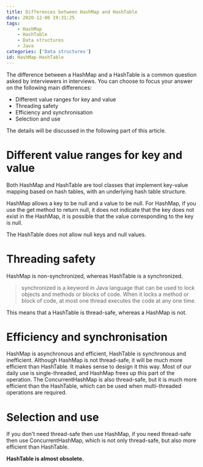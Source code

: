 ```yaml
---
title: Differences between HashMap and HashTable
date: 2020-12-06 19:31:25
tags: 
	- HashMap
	- HashTable
	- Data structures
	- Java
categories: ['Data structures']
id: HashMap-HashTable
---
```

The difference between a HashMap and a HashTable is a common question asked by interviewers in interviews. You can choose to focus your answer on the following main differences:

- Different value ranges for key and value
- Threading safety
- Efficiency and synchronisation
- Selection and use

The details will be discussed in the following part of this article.

<!-- more -->

# Different value ranges for key and value

Both HashMap and HashTable are tool classes that implement key-value mapping based on hash tables, with an underlying hash table structure. 

HashMap allows a key to be null and a value to be null. For HashMap, if you use the get method to return null, it does not indicate that the key does not exist in the HashMap, it is possible that the value corresponding to the key is null.

The HashTable does not allow null keys and null values.

# Threading safety

HashMap is non-synchronized, whereas HashTable is a synchronized.

> synchronized is a keyword in Java language that can be used to lock objects and methods or blocks of code. When it locks a method or block of code, at most one thread executes the code at any one time. 

This means that a HashTable is thread-safe, whereas a HashMap is not.

# Efficiency and synchronisation

HashMap is asynchronous and efficient, HashTable is synchronous and inefficient.
Although HashMap is not thread-safe, it will be much more efficient than HashTable. It makes sense to design it this way. Most of our daily use is single-threaded, and HashMap frees up this part of the operation.
The ConcurrentHashMap is also thread-safe, but it is much more efficient than the HashTable, which can be used when multi-threaded operations are required.

# Selection and use

If you don't need thread-safe then use HashMap, if you need thread-safe then use ConcurrentHashMap, which is not only thread-safe, but also more efficient than HashTable.

**HashTable is almost obsolete.**